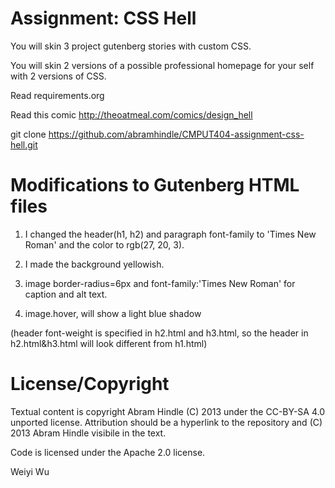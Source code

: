 Assignment: CSS Hell
====================

You will skin 3 project gutenberg stories with custom CSS.

You will skin 2 versions of a possible professional homepage for your
self with 2 versions of CSS.

Read requirements.org

Read this comic http://theoatmeal.com/comics/design_hell

git clone https://github.com/abramhindle/CMPUT404-assignment-css-hell.git

Modifications to Gutenberg HTML files
=====================================

1. I changed the header(h1, h2) and paragraph font-family to 'Times New Roman' and the color to rgb(27, 20, 3).

2. I made the background yellowish.

3. image border-radius=6px and font-family:'Times New Roman' for caption and alt text.

4. image.hover, will show a light blue shadow

(header font-weight is specified in h2.html and h3.html, so the header in h2.html&h3.html will look different from h1.html)

License/Copyright
=================

Textual content is copyright Abram Hindle (C) 2013 under the CC-BY-SA
4.0 unported license. Attribution should be a hyperlink to the
repository and (C) 2013 Abram Hindle visibile in the text.

Code is licensed under the Apache 2.0 license.

Weiyi Wu



